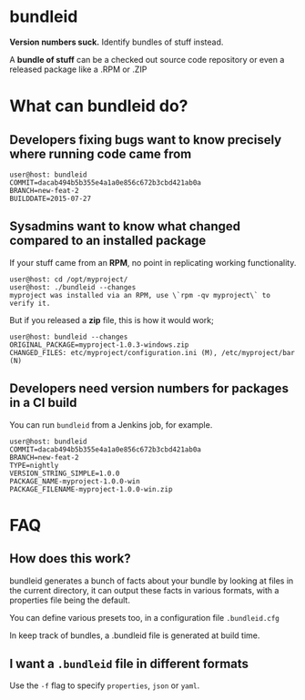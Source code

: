 # bundleid
**Version numbers suck.** Identify bundles of stuff instead. 

A **bundle of stuff** can be a checked out source code repository or even a 
released package like a .RPM or .ZIP

# What can bundleid do?

## Developers fixing bugs want to know precisely where running code came from

```
user@host: bundleid 
COMMIT=dacab494b5b355e4a1a0e856c672b3cbd421ab0a
BRANCH=new-feat-2
BUILDDATE=2015-07-27
```

## Sysadmins want to know what changed compared to an installed package

If your stuff came from an **RPM**, no point in replicating working functionality.
```
user@host: cd /opt/myproject/
user@host: ./bundleid --changes
myproject was installed via an RPM, use \`rpm -qv myproject\` to verify it.
```

But if you released a **zip** file, this is how it would work;

```
user@host: bundleid --changes
ORIGINAL_PACKAGE=myproject-1.0.3-windows.zip
CHANGED_FILES: etc/myproject/configuration.ini (M), /etc/myproject/bar (N)
```

## Developers need version numbers for packages in a CI build

You can run `bundleid` from a Jenkins job, for example.

```
user@host: bundleid
COMMIT=dacab494b5b355e4a1a0e856c672b3cbd421ab0a
BRANCH=new-feat-2
TYPE=nightly
VERSION_STRING_SIMPLE=1.0.0
PACKAGE_NAME-myproject-1.0.0-win
PACKAGE_FILENAME-myproject-1.0.0-win.zip
```

# FAQ 

## How does this work?

bundleid generates a bunch of facts about your bundle by looking at files in the
current directory, it can output these facts in various formats, with a 
properties file being the default. 

You can define various presets too, in a configuration file `.bundleid.cfg`

In keep track of bundles, a .bundleid file is generated at build time. 

## I want a `.bundleid` file in different formats

Use the `-f` flag to specify `properties`, `json` or `yaml`. 
